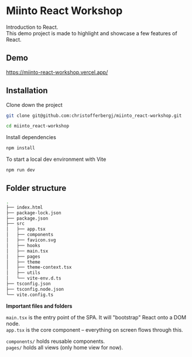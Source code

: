 # Miinto React Workshop

Introduction to React.  
This demo project is made to highlight and showcase a few features of React. 

## Demo
https://miinto-react-workshop.vercel.app/


## Installation

Clone down the project

```bash
git clone git@github.com:christofferbergj/miinto_react-workshop.git
```

```bash
cd miinto_react-workshop
```

Install dependencies
```bash
npm install
```

To start a local dev environment with Vite
```bash
npm run dev
```


## Folder structure

```bash
.
├── index.html
├── package-lock.json
├── package.json
├── src
│   ├── app.tsx
│   ├── components
│   ├── favicon.svg
│   ├── hooks
│   ├── main.tsx
│   ├── pages
│   ├── theme
│   ├── theme-context.tsx
│   ├── utils
│   └── vite-env.d.ts
├── tsconfig.json
├── tsconfig.node.json
└── vite.config.ts
```

**Important files and folders**

`main.tsx` is the entry point of the SPA. It will "bootstrap" React onto a DOM node.  
`app.tsx` is the core component – everything on screen flows through this.  

`components/` holds reusable components.  
`pages/` holds all views (only home view for now). 
